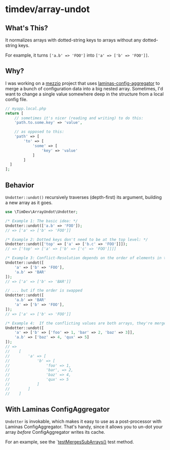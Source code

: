 # timdev/array-undot

## What's This?

It normalizes arrays with dotted-string keys to arrays without any dotted-string
keys. 

For example, it turns `['a.b' => 'FOO']` into `['a' => ['b' => 'FOO']]`.

## Why?

I was working on a [mezzio] project that uses [laminas-config-aggregator] to
merge a bunch of configuration data into a big nested array. Sometimes, I'd want
to change a single value somewhere deep in the structure from a local config
file.

```php
// myapp.local.php
return [
    // sometimes it's nicer (reading and writing) to do this:
    'path.to.some.key' => 'value',

    // as opposed to this:
    'path' => [
        'to' => [
            'some' => [
                'key' => 'value'
            ]
        ]
  ]
];
```

## Behavior

`Undotter::undot()` recursively traverses (depth-first) its argument, building a
new array as it goes. 

```php
use \TimDev\ArrayUndot\Undotter;

/* Example 1: The basic idea: */ 
Undotter::undot(['a.b' => 'FOO']); 
// => ['a' => ['b' => 'FOO']]

/* Example 2: Dotted keys don't need to be at the top level: */
Undotter::undot(['top' => ['a' => ['b.c' => 'FOO']]]);
// => ['top' => ['a' => ['b' => ['c' => 'FOO']]]]

/* Example 3: Conflict-Resolution depends on the order of elements in the input: */ 
Undotter::undot([
    'a' => ['b' => 'FOO'],
    'a.b' => 'BAR'
]); 
// => ['a' => ['b' => 'BAR']]

// ... but if the order is swapped
Undotter::undot([
    'a.b' => 'BAR'
    'a' => ['b' => 'FOO'],
]); 
// => ['a' => ['b' => 'FOO']]

/* Example 4:  If the conflicting values are both arrays, they're merged (using the same logic as ConfigAggregator): */
Undotter::undot([
    'a' => ['b' => ['foo' => 1, 'bar' => 2, 'baz' => 3]],
    'a.b' => ['baz' => 4, 'qux' => 5]
]);
// => 
//    [
//        'a' => [
//            'b' => [
//                'foo' => 1, 
//                'bar', => 2, 
//                'baz' => 4, 
//                'qux' => 5
//            ]
//        ]
//    ]
```

## With Laminas ConfigAggregator

`Undotter` is invokable, which makes it easy to use as a post-processor with 
Laminas ConfigAggregator. That's handy, since it allows you to un-dot your array
*before* ConfigAggregator writes its cache.

For an example, see the `[testMergesSubArrays()] 
test method.

[testMergesSubArrays()]: https://github.com/timdev/array-undot/blob/78b3bcea760f3a14510a4de3ef62de26de9ae1b1/tests/UndotterTest.php#L65-L108
[mezzio]: https://github.com/mezzio/mezzio
[laminas-config-aggregator]: https://github.com/laminas/laminas-config-aggregator
